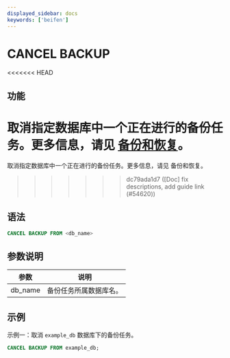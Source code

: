 ```yaml
---
displayed_sidebar: docs
keywords: ['beifen']
---
```


# CANCEL BACKUP

<<<<<<< HEAD
## 功能

取消指定数据库中一个正在进行的备份任务。更多信息，请见 [备份和恢复](../../../administration/management/Backup_and_restore.md)。
=======
取消指定数据库中一个正在进行的备份任务。更多信息，请见 备份和恢复。
>>>>>>> dc79ada1d7 ([Doc] fix descriptions, add guide link (#54620))

## 语法

```SQL
CANCEL BACKUP FROM <db_name>
```

## 参数说明

| **参数** | **说明**               |
| -------- | ---------------------- |
| db_name  | 备份任务所属数据库名。 |

## 示例

示例一：取消 `example_db` 数据库下的备份任务。

```SQL
CANCEL BACKUP FROM example_db;
```
